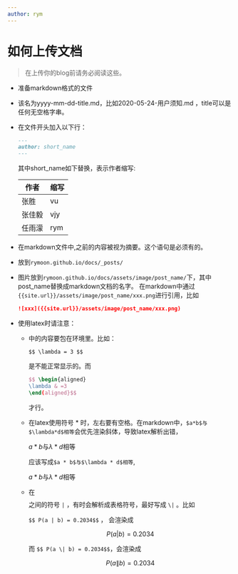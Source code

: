 ```yaml
---
author: rym
---
```


# 如何上传文档

> 在上传你的blog前请务必阅读这些。
<!-- more -->

* 准备markdown格式的文件
* 该名为yyyy-mm-dd-title.md，比如2020-05-24-用户须知.md  ，title可以是任何无空格字串。
* 在文件开头加入以下行：
  ````md
  ---
  author: short_name
  ---
  ````
  其中short_name如下替换，表示作者缩写:
  
  |作者|缩写|
  |----|----|
  |张胜|vu|
  |张佳毅|vjy|
  |任雨濛|rym|
  
* 在markdown文件中,<!-- more -->之前的内容被视为摘要。这个语句是必须有的。
* 放到`rymoon.github.io/docs/_posts/`
* 图片放到`rymoon.github.io/docs/assets/image/post_name/`下，其中 post_name替换成markdown文档的名字。
  在markdown中通过`{{site.url}}/assets/image/post_name/xxx.png`进行引用，比如
  ````markdown
  ![xxx]({{site.url}}/assets/image/post_name/xxx.png)
  ````
* 使用latex时请注意：
  * $$ $$ 中的内容要包在环境里。比如：
  
    `$$ \lambda = 3 $$`
    
    是不能正常显示的。而
    
    ````latex
    $$ \begin{aligned}
    \lambda & =3 
    \end(aligned}$$
    ````
    
    才行。
  * 在latex使用符号 * 时，左右要有空格。在markdown中，`$a*b$与$\lambda*d$相等`会优先渲染斜体，导致latex解析出错，
  
    $a*b$与$\lambda*d$相等

    应该写成`$a * b$与$\lambda * d$相等`,

    $a * b$与$\lambda * d$相等
  * 在 $$ $$ 之间的符号 `|` ，有时会解析成表格符号，最好写成 `\|` 。比如
    
    `$$ P(a | b) = 0.2034$$` ， 会渲染成
    
    $$ P(a|b) = 0.2034$$
    
    而 `$$ P(a \| b) = 0.2034$$`，会渲染成
    
    $$ P(a \| b) = 0.2034$$
    
